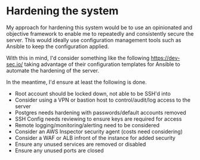 # Hardening the system

My approach for hardening this system would be to use an opinionated 
and objective framework to enable me to repeatedly and consistently secure
the server. This would ideally use configuration management tools such as 
Ansible to keep the configuration applied.

With this in mind, I'd consider something like the following https://dev-sec.io/
taking advantage of their configuration templates for Ansible to automate the
hardening of the server. 

In the meantime, I'd ensure at least the following is done.

* Root account should be locked down, not able to be SSH'd into
* Consider using a VPN or bastion host to control/audit/log access to the server
* Postgres needs hardening with passwords/default accounts removed
* SSH Config needs reviewing to ensure keys are required for access
* Remote logging/monitoring/alerting need to be considered
* Consider an AWS Inspector security agent (costs need considering)
* Consider a WAF or ALB infront of the instance for added security
* Ensure any unused services are removed or disabled
* Ensure any unused ports are closed